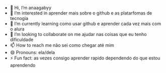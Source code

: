 - 👋 Hi, I’m anaagabyy
- 👀 I’m interested in aprender mais sobre o github e as platarfomas de tecnogia
- 🌱 I’m currently learning como usar github e aprender cada vez mais com o alura
- 💞️ I’m looking to collaborate on me ajudar nas coisas que eu tenho dificuldade
- 📫 How to reach me não sei como chegar até mim
- 😄 Pronouns: ela/dela
- ⚡ Fun fact: as vezes consigo aprender rapido dependendo do que estou aprendendo

<!---
anaagabyy/anaagabyy is a ✨ special ✨ repository because its `README.md` (this file) appears on your GitHub profile.
You can click the Preview link to take a look at your changes.
--->
